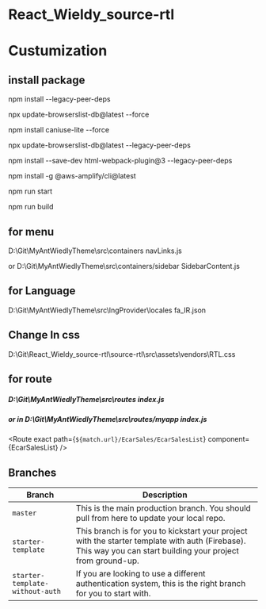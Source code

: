 # React_Wieldy_source-rtl
 
# Custumization
## install package
npm install  --legacy-peer-deps

npx update-browserslist-db@latest --force

npm install caniuse-lite --force

npx update-browserslist-db@latest --legacy-peer-deps

npm install --save-dev html-webpack-plugin@3 --legacy-peer-deps

npm install -g @aws-amplify/cli@latest

npm run start

npm run build
## for menu

D:\Git\MyAntWiedlyTheme\src\containers      navLinks.js    

or D:\Git\MyAntWiedlyTheme\src\containers/sidebar      SidebarContent.js    

## for Language

D:\Git\MyAntWiedlyTheme\src\lngProvider\locales   fa_IR.json

## Change In css

D:\Git\React_Wieldy_source-rtl\source-rtl\src\assets\vendors\RTL.css

## for route

##### D:\Git\MyAntWiedlyTheme\src\routes  index.js         

##### or in D:\Git\MyAntWiedlyTheme\src\routes/myapp  index.js        

<Route exact path={`${match.url}/EcarSales/EcarSalesList`} component={EcarSalesList} />


## Branches
| Branch                           | Description   |
| -------------------------------- | ------------- |
| `master`                         | This is the main production branch. You should pull from here to update your local repo. |
| `starter-template`               | This branch is for you to kickstart your project with the starter template with auth (Firebase). This way you can start building your project from ground-up. |
| `starter-template-without-auth`  | If you are looking to use a different authentication system, this is the right branch for you to start with. |

